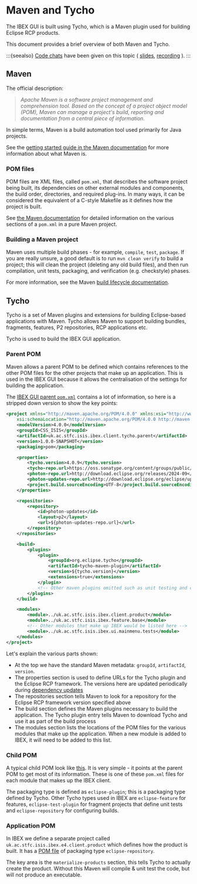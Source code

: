 # Maven and Tycho

The IBEX GUI is built using Tycho, which is a Maven plugin used for building Eclipse RCP products.

This document provides a brief overview of both Maven and Tycho.

:::{seealso}
[Code chats](/processes/meetings/Code-Chats-and-Lightning-Talks) have been given on this topic (
[slides](https://stfc365.sharepoint.com/:p:/r/sites/ISISExperimentControls/ICP%20Discussions/GUI_Chat_Slides/IBEX%20GUI%20build%20system.pptx?d=w74aa3046025f4622bcdeadbdeca9395c&csf=1&web=1&e=aQEGJZ),
[recording](https://stfc365.sharepoint.com/sites/ISISExperimentControls/_layouts/15/stream.aspx?id=%2Fsites%2FISISExperimentControls%2FICP%20Discussions%2FGUI%5FChat%5FSlides%2FIBEX%20GUI%20build%20System%20Code%20chat%2Emp4&amp;referrer=StreamWebApp%2EWeb&amp;referrerScenario=AddressBarCopied%2Eview&referrer=StreamWebApp%2EWeb&referrerScenario=AddressBarCopied%2Eview%2E0f53ae8b%2D3184%2D43c1%2D955e%2D039109fcd0e1)
).
:::

## Maven

The official description:

> _Apache Maven is a software project management and comprehension tool. Based on the concept of a project object model
> (POM), Maven can manage a project's build, reporting and documentation from a central piece of information._

In simple terms, Maven is a build automation tool used primarily for Java projects.

See the [getting started guide in the Maven documentation](https://maven.apache.org/guides/getting-started/index.html)
for more information about what Maven is.

### POM files

POM files are XML files, called `pom.xml`, that describes the software project being built, its dependencies on other
external modules and components, the build order, directories, and required plug-ins. In many ways, it can be considered
the equivalent of a C-style Makefile as it defines how the project is built.

See [the Maven documentation](https://maven.apache.org/pom.html) for detailed information on the various sections of a
`pom.xml` in a pure Maven project.

### Building a Maven project

Maven uses multiple build phases - for example, `compile`, `test`, `package`. If you are really unsure, a good
default is to run `mvn clean verify` to build a project; this will clean the project (deleting any old build files),
and then run compilation, unit tests, packaging, and verification (e.g. checkstyle) phases.

For more information, see the Maven
[build lifecycle documentation](https://maven.apache.org/guides/introduction/introduction-to-the-lifecycle.html).

## Tycho

Tycho is a set of Maven plugins and extensions for building Eclipse-based applications with Maven. Tycho allows Maven
to support building bundles, fragments, features, P2 repositories, RCP applications etc.

Tycho is used to build the IBEX GUI application.

### Parent POM

Maven allows a parent POM to be defined which contains references to the other POM files for the other projects that
make up an application. This is used in the IBEX GUI because it allows the centralisation of the settings for
building the application.

The [IBEX GUI parent `pom.xml`](https://github.com/ISISComputingGroup/ibex_gui/blob/master/base/uk.ac.stfc.isis.ibex.client.tycho.parent/pom.xml)
contains a lot of information, so here is a stripped down version to show the key points:

```xml
<project xmlns="http://maven.apache.org/POM/4.0.0" xmlns:xsi="http://www.w3.org/2001/XMLSchema-instance"
    xsi:schemaLocation="http://maven.apache.org/POM/4.0.0 http://maven.apache.org/xsd/maven-4.0.0.xsd">
    <modelVersion>4.0.0</modelVersion>
    <groupId>CSS_ISIS</groupId>
    <artifactId>uk.ac.stfc.isis.ibex.client.tycho.parent</artifactId>
    <version>1.0.0-SNAPSHOT</version>
    <packaging>pom</packaging>

    <properties>
        <tycho.version>4.0.9</tycho.version>
        <tycho-repo.url>https://oss.sonatype.org/content/groups/public/</tycho-repo.url>
        <photon-repo.url>http://download.eclipse.org/releases/2024-09</photon-repo.url>
        <photon-updates-repo.url>http://download.eclipse.org/eclipse/updates/4.33</photon-updates-repo.url>
        <project.build.sourceEncoding>UTF-8</project.build.sourceEncoding>
    </properties>

    <repositories>
        <repository>
            <id>photon-updates</id>
            <layout>p2</layout>
            <url>${photon-updates-repo.url}</url>
        </repository>
    </repositories>

    <build>
        <plugins>
            <plugin>
                <groupId>org.eclipse.tycho</groupId>
                <artifactId>tycho-maven-plugin</artifactId>
                <version>${tycho.version}</version>
                <extensions>true</extensions>
            </plugin>
            <!-- Other maven plugins omitted such as unit testing and checkstyle -->
        </plugins>
    </build>

    <modules>
        <module>../uk.ac.stfc.isis.ibex.client.product</module>
        <module>../uk.ac.stfc.isis.ibex.feature.base</module>
        <!-- Other modules that make up IBEX would be listed here -->
        <module>../uk.ac.stfc.isis.ibex.ui.mainmenu.tests</module>
    </modules>
</project>
```

Let's explain the various parts shown:
* At the top we have the standard Maven metadata: `groupId`, `artifactId`, `version`.
* The properties section is used to define URLs for the Tycho plugin and the Eclipse RCP framework. The versions here
are updated periodically during [dependency updates](/processes/dev_processes/Dependency-Updates)
* The repositories section tells Maven to look for a repository for the Eclipse RCP framework version specified above
* The build section defines the Maven plugins necessary to build the application. The Tycho plugin entry tells Maven to
download Tycho and use it as part of the build process
* The modules section lists the locations of the POM files for the various modules that make up the application. When a
new module is added to IBEX, it will need to be added to this list.

### Child POM

A typical child POM look like
[this](https://github.com/ISISComputingGroup/ibex_gui/blob/master/base/uk.ac.stfc.isis.ibex.dashboard/pom.xml).
It is very simple - it points at the parent POM to get most of its information. These is one of these `pom.xml` files
for each module that makes up the IBEX client.

The packaging type is defined as `eclipse-plugin`; this is a packaging type defined by Tycho. Other Tycho types used in
IBEX are `eclipse-feature` for features, `eclipse-test-plugin` for fragment projects that define unit tests and
`eclipse-repository` for configuring builds.

### Application POM

In IBEX we define a separate project called `uk.ac.stfc.isis.ibex.e4.client.product` which defines how the product is 
built. It has a 
[POM file](https://github.com/ISISComputingGroup/ibex_gui/blob/master/base/uk.ac.stfc.isis.ibex.e4.client.product/pom.xml)
of packaging type `eclipse-repository`.

The key area is the `materialize-products` section, this tells Tycho to actually create the product. Without this Maven
will compile & unit test the code, but will not produce an executable.
